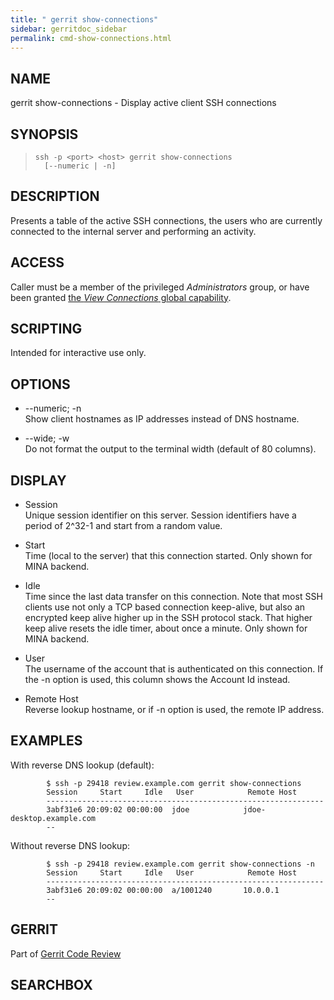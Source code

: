 ```yaml
---
title: " gerrit show-connections"
sidebar: gerritdoc_sidebar
permalink: cmd-show-connections.html
---
```

## NAME

gerrit show-connections - Display active client SSH connections

## SYNOPSIS

> 
> 
>     ssh -p <port> <host> gerrit show-connections
>       [--numeric | -n]

## DESCRIPTION

Presents a table of the active SSH connections, the users who are
currently connected to the internal server and performing an activity.

## ACCESS

Caller must be a member of the privileged *Administrators* group, or
have been granted [the *View Connections* global
capability](access-control.html#capability_viewConnections).

## SCRIPTING

Intended for interactive use only.

## OPTIONS

  - \--numeric; -n  
    Show client hostnames as IP addresses instead of DNS hostname.

  - \--wide; -w  
    Do not format the output to the terminal width (default of 80
    columns).

## DISPLAY

  - Session  
    Unique session identifier on this server. Session identifiers have a
    period of 2^32-1 and start from a random value.

  - Start  
    Time (local to the server) that this connection started. Only shown
    for MINA backend.

  - Idle  
    Time since the last data transfer on this connection. Note that most
    SSH clients use not only a TCP based connection keep-alive, but also
    an encrypted keep alive higher up in the SSH protocol stack. That
    higher keep alive resets the idle timer, about once a minute. Only
    shown for MINA backend.

  - User  
    The username of the account that is authenticated on this
    connection. If the -n option is used, this column shows the Account
    Id instead.

  - Remote Host  
    Reverse lookup hostname, or if -n option is used, the remote IP
    address.

## EXAMPLES

With reverse DNS lookup (default):

``` 
        $ ssh -p 29418 review.example.com gerrit show-connections
        Session     Start     Idle   User            Remote Host
        --------------------------------------------------------------
        3abf31e6 20:09:02 00:00:00  jdoe            jdoe-desktop.example.com
        --
```

Without reverse DNS lookup:

``` 
        $ ssh -p 29418 review.example.com gerrit show-connections -n
        Session     Start     Idle   User            Remote Host
        --------------------------------------------------------------
        3abf31e6 20:09:02 00:00:00  a/1001240       10.0.0.1
        --
```

## GERRIT

Part of [Gerrit Code Review](index.html)

## SEARCHBOX

